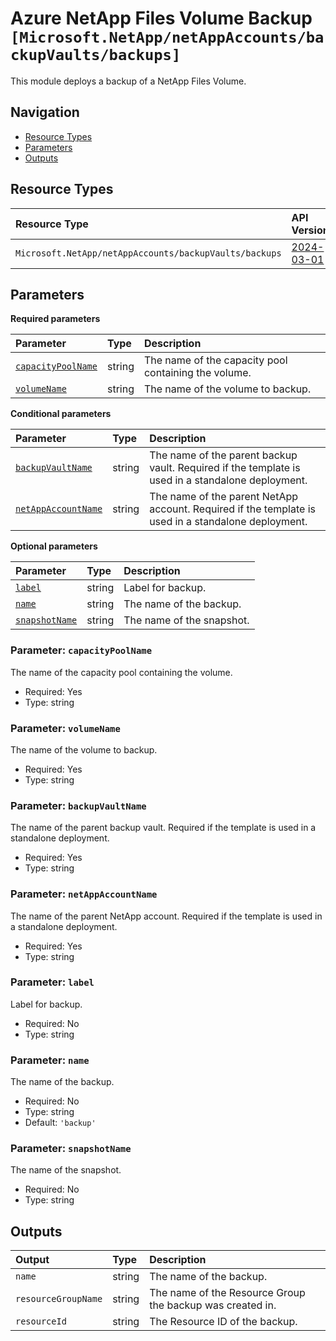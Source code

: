 # Azure NetApp Files Volume Backup `[Microsoft.NetApp/netAppAccounts/backupVaults/backups]`

This module deploys a backup of a NetApp Files Volume.

## Navigation

- [Resource Types](#Resource-Types)
- [Parameters](#Parameters)
- [Outputs](#Outputs)

## Resource Types

| Resource Type | API Version |
| :-- | :-- |
| `Microsoft.NetApp/netAppAccounts/backupVaults/backups` | [2024-03-01](https://learn.microsoft.com/en-us/azure/templates/Microsoft.NetApp/2024-03-01/netAppAccounts/backupVaults/backups) |

## Parameters

**Required parameters**

| Parameter | Type | Description |
| :-- | :-- | :-- |
| [`capacityPoolName`](#parameter-capacitypoolname) | string | The name of the capacity pool containing the volume. |
| [`volumeName`](#parameter-volumename) | string | The name of the volume to backup. |

**Conditional parameters**

| Parameter | Type | Description |
| :-- | :-- | :-- |
| [`backupVaultName`](#parameter-backupvaultname) | string | The name of the parent backup vault. Required if the template is used in a standalone deployment. |
| [`netAppAccountName`](#parameter-netappaccountname) | string | The name of the parent NetApp account. Required if the template is used in a standalone deployment. |

**Optional parameters**

| Parameter | Type | Description |
| :-- | :-- | :-- |
| [`label`](#parameter-label) | string | Label for backup. |
| [`name`](#parameter-name) | string | The name of the backup. |
| [`snapshotName`](#parameter-snapshotname) | string | The name of the snapshot. |

### Parameter: `capacityPoolName`

The name of the capacity pool containing the volume.

- Required: Yes
- Type: string

### Parameter: `volumeName`

The name of the volume to backup.

- Required: Yes
- Type: string

### Parameter: `backupVaultName`

The name of the parent backup vault. Required if the template is used in a standalone deployment.

- Required: Yes
- Type: string

### Parameter: `netAppAccountName`

The name of the parent NetApp account. Required if the template is used in a standalone deployment.

- Required: Yes
- Type: string

### Parameter: `label`

Label for backup.

- Required: No
- Type: string

### Parameter: `name`

The name of the backup.

- Required: No
- Type: string
- Default: `'backup'`

### Parameter: `snapshotName`

The name of the snapshot.

- Required: No
- Type: string

## Outputs

| Output | Type | Description |
| :-- | :-- | :-- |
| `name` | string | The name of the backup. |
| `resourceGroupName` | string | The name of the Resource Group the backup was created in. |
| `resourceId` | string | The Resource ID of the backup. |

